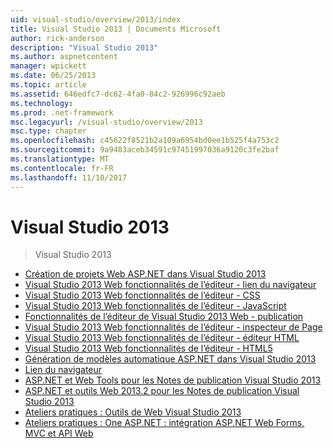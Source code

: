 ```yaml
---
uid: visual-studio/overview/2013/index
title: Visual Studio 2013 | Documents Microsoft
author: rick-anderson
description: "Visual Studio 2013"
ms.author: aspnetcontent
manager: wpickett
ms.date: 06/25/2013
ms.topic: article
ms.assetid: 646edfc7-dc62-4fa0-84c2-926996c92aeb
ms.technology: 
ms.prod: .net-framework
msc.legacyurl: /visual-studio/overview/2013
msc.type: chapter
ms.openlocfilehash: c45622f8521b2a109a6954bd0ee1b525f4a753c2
ms.sourcegitcommit: 9a9483aceb34591c97451997036a9120c3fe2baf
ms.translationtype: MT
ms.contentlocale: fr-FR
ms.lasthandoff: 11/10/2017
---
```

<a name="visual-studio-2013"></a>Visual Studio 2013
====================
> Visual Studio 2013


- [Création de projets Web ASP.NET dans Visual Studio 2013](creating-web-projects-in-visual-studio.md)
- [Visual Studio 2013 Web fonctionnalités de l’éditeur - lien du navigateur](visual-studio-2013-web-editor-features-browser-link.md)
- [Visual Studio 2013 Web fonctionnalités de l’éditeur - CSS](visual-studio-2013-web-editor-features-css.md)
- [Visual Studio 2013 Web fonctionnalités de l’éditeur - JavaScript](visual-studio-2013-web-editor-features-javascript.md)
- [Fonctionnalités de l’éditeur de Visual Studio 2013 Web - publication](visual-studio-2013-web-editor-features-publishing.md)
- [Visual Studio 2013 Web fonctionnalités de l’éditeur - inspecteur de Page](visual-studio-2013-web-editor-features-page-inspector.md)
- [Visual Studio 2013 Web fonctionnalités de l’éditeur - éditeur HTML](visual-studio-2013-web-editor-features-html-editor.md)
- [Visual Studio 2013 Web fonctionnalités de l’éditeur - HTML5](visual-studio-2013-web-editor-features-html5.md)
- [Génération de modèles automatique ASP.NET dans Visual Studio 2013](aspnet-scaffolding-overview.md)
- [Lien du navigateur](using-browser-link.md)
- [ASP.NET et Web Tools pour les Notes de publication Visual Studio 2013](release-notes.md)
- [ASP.NET et outils Web 2013.2 pour les Notes de publication Visual Studio 2013](aspnet-and-web-tools-20132-preview-for-visual-studio-2013-release-notes.md)
- [Ateliers pratiques : Outils de Web Visual Studio 2013](visual-studio-2013-web-tools.md)
- [Ateliers pratiques : One ASP.NET : intégration ASP.NET Web Forms, MVC et API Web](one-aspnet-integrating-aspnet-web-forms-mvc-and-web-api.md)
